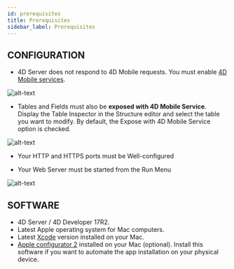 ```yaml
---
id: prerequisites
title: Prerequisites
sidebar_label: Prerequisites
---
```

## CONFIGURATION

* 4D Server does not respond to 4D Mobile requests. You must enable [4D Mobile services](http://doc.4d.com/4Dv17/4D/17/Configuring-the-4D-Database.200-3786131.en.html).

![alt-text](assets/Prerequisites/4D-Mobile-services.png)

* Tables and Fields must also be **exposed with 4D Mobile Service**. Display the Table Inspector in the Structure editor and select the table you want to modify. By default, the Expose with 4D Mobile Service option is checked.

![alt-text](assets/Prerequisites/Expose-table-fields-4D-mobile.png)

* Your HTTP and HTTPS ports must be Well-configured

* Your Web Server must be started from the Run Menu

![alt-text](assets/Prerequisites/Start-web-server.png)

## SOFTWARE

* 4D Server / 4D Developer 17R2.
* Latest Apple operating system for Mac computers.
* Latest [Xcode](https://itunes.apple.com/us/app/xcode/id497799835) version installed on your Mac.
* [Apple configurator 2](https://itunes.apple.com/us/app/apple-configurator-2/id1037126344) installed on your Mac (optional). Install this software if you want to automate the app installation on your physical device.